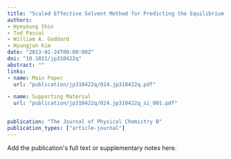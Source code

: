 ```yaml
---
title: "Scaled Effective Solvent Method for Predicting the Equilibrium Ensemble of Structures with Analysis of Thermodynamic Properties of Amorphous Polyethylene Glycol–Water Mixtures"
authors:
- Hyeyoung Shin
- Tod Pascal
- William A. Goddard
- Hyungjun Kim
date: "2013-01-24T00:00:00Z"
doi: "10.1021/jp310422q"
abstract: ""
links:
- name: Main Paper
  url: "publication/jp310422q/024.jp310422q.pdf"

- name: Supporting Material
  url: "publication/jp310422q/024.jp310422q_si_001.pdf"


publication: "The Journal of Physical Chemistry B"
publication_types: ["article-journal"]
---
```


Add the publication's full text or supplementary notes here.
